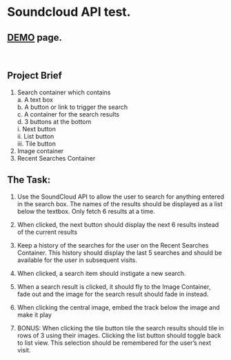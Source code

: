 # Soundcloud API test.
## [DEMO](https://sclouder.herokuapp.com) page.<br />
<br />

## Project Brief

1. Search container which contains<br />
  a. A text box<br />
  b. A button or link to trigger the search<br />
  c. A container for the search results<br />
  d. 3 buttons at the bottom<br />
		i. Next button<br />
		ii. List button<br />
		iii. Tile button<br />
2. Image container<br />
3. Recent Searches Container<br />

## The Task:

1. Use the SoundCloud API to allow the user to search for anything entered in the search box. The names of the results should be displayed as a list below the textbox. Only fetch 6 results at a time.<br />

2. When clicked, the next button should display the next 6 results instead of the current results<br />

3. Keep a history of the searches for the user on the Recent Searches Container. This history should display the last 5 searches and should be available for the user in subsequent visits.<br />

4. When clicked, a search item should instigate a new search.<br />

5. When a search result is clicked, it should fly to the Image Container, fade out and the
image for the search result should fade in instead.<br />

6. When clicking the central image, embed the track below the image and make it play<br />

7. BONUS: When clicking the tile button tile the search results should tile in rows of 3
using their images. Clicking the list button should toggle back to list view. This selection should be remembered for the user’s next visit.<br />






